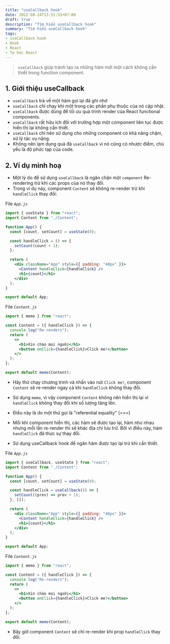 ```yaml
---
title: "useCallback hook"
date: 2022-08-24T13:51:53+07:00
draft: true
description: "Tìm hiểu useCallback hook"
summary: "Tìm hiểu useCallback hook"
tags:
- useCallback hook
- Hook
- React
- Tự học React
---
```


> `useCallback` giúp tránh tạo ra những hàm mới một cách không cần thiết trong function component.

## 1. Giới thiệu useCallback

- `useCallback` trả về một hàm gọi lại đã ghi nhớ
- `useCallback` chỉ chạy khi một trong các phần phụ thuộc của nó cập nhật.
- `useCallback` được dùng để tối ưu quá trình render của React functional components.
- `useCallback` rất hữu ích đối với trường hợp một component liên tục được hiển thị lại không cần thiết.
- `useCallback` chỉ nên sử dụng cho những component có khả năng chậm, xử lý tác vụ nặng.
- Không nên lạm dụng quá đà `useCallback` vì nó cũng có nhược điểm, chủ yếu là độ phức tạp của code. 

## 2. Ví dụ minh hoạ

- Một lý do để sử dụng `useCallback` là ngăn chặn một `component` Re-rendering trừ khi các props của nó thay đổi.
- Trong ví dụ này, component `Content` sẽ không re-render trừ khi `handleClick` thay đổi:

File *`App.js`*

```jsx
import { useState } from "react";
import Content from "./Content";

function App() {
  const [count, setCount] = useState(0);

  const handleClick = () => {
    setCount(count + 1);
  };

  return (
    <div className="App" style={{ padding: "40px" }}>
      <Content handleClick={handleClick} />
      <h1>{count}</h1>
    </div>
  );
}

export default App;
```

File *`Content.js`*

```jsx
import { memo } from "react";

const Content = ({ handleClick }) => {
  console.log("Re-renders");
  return (
    <>
      <h1>Xin chào mọi người</h1>
      <button onClick={handleClick}>Click me!</button>
    </>
  );
};

export default memo(Content);
```

- Hãy thử chạy chương trình và nhấn vào nút `Click me!`, component `Content` sẽ re-render ngay cả khi `handleClick` không thay đổi.
- Sử dụng `memo`, vì vậy component `Content` không nên hiển thị lại vì `handleClick` không thay đổi khi số lượng tăng lên.
- Điều này là do một thứ gọi là "referential equality" (===)
- Mỗi khi component hiển thị, các hàm sẽ được tạo lại, hàm như nhau nhưng mỗi lần re-render thì sẽ khác địa chỉ lưu trữ. Bởi vì điều này, hàm `handleClick` đã thực sự thay đổi.

- Sử dụng useCallback hook để ngăn hàm được tạo lại trừ khi cần thiết.

File *`App.js`*

```jsx
import { useCallback, useState } from "react";
import Content from "./Content";

function App() {
  const [count, setCount] = useState(0);

  const handleClick = useCallback(() => {
    setCount((prev) => prev + 1);
  }, []);

  return (
    <div className="App" style={{ padding: "40px" }}>
      <Content handleClick={handleClick} />
      <h1>{count}</h1>
    </div>
  );
}

export default App;
```

File *`Content.js`*

```jsx
import { memo } from "react";

const Content = ({ handleClick }) => {
  console.log("Re-renders");
  return (
    <>
      <h1>Xin chào mọi người</h1>
      <button onClick={handleClick}>Click me!</button>
    </>
  );
};

export default memo(Content);
```

- Bây giờ component `Content` sẽ chỉ re-render khi prop `handleClick` thay đổi.
